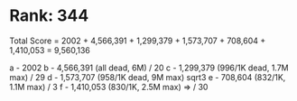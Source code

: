 # Rank: 344

Total Score = 2002 + 4,566,391 + 1,299,379 + 1,573,707 + 708,604 + 1,410,053 = 9,560,136

a - 2002
b - 4,566,391 (all dead, 6M) / 20
c - 1,299,379 (996/1K dead, 1.7M max) / 29
d - 1,573,707 (958/1K dead, 9M max) sqrt3
e - 708,604 (832/1K, 1.1M max) / 3
f - 1,410,053 (830/1K, 2.5M max) => / 30
